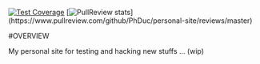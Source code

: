 [![Test Coverage](https://codeclimate.com/github/PhDuc/personal-site/badges/coverage.svg)](https://codeclimate.com/github/PhDuc/personal-site)
[![PullReview stats](https://www.pullreview.com/github/PhDuc/personal-site/badges/master.svg?)](https://www.pullreview.com/github/PhDuc/personal-site/reviews/master)

#OVERVIEW

My personal site for testing and hacking new stuffs ... (wip)
